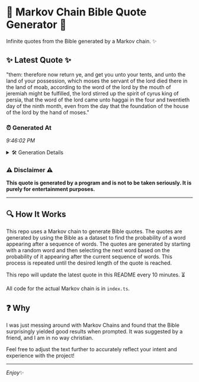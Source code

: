 # 📖 Markov Chain Bible Quote Generator 📖

Infinite quotes from the Bible generated by a Markov chain. ✨

## ✨ Latest Quote ✨
"them: therefore now return ye, and get you unto your tents, and unto the land of your possession, which moses the servant of the lord died there in the land of moab, according to the word of the lord by the mouth of jeremiah might be fulfilled, the lord stirred up the spirit of cyrus king of persia, that the word of the lord came unto haggai in the four and twentieth day of the ninth month, even from the day that the foundation of the house of the lord by the hand of moses."

### ⏰ Generated At
*9:46:02 PM*

<details>
    <summary>🛠️ Generation Details</summary>
    <p>
        <strong>🌱 Seed:</strong> them:<br>
        <strong>🔄 Iterations:</strong> 94<br>
        <strong>📜 Context History:</strong><br>[ them: ]: therefore<br>[ them:, therefore ]: now<br>[ them:, therefore, now ]: return<br>[ them:, therefore, now, return ]: ye,<br>[ them:, therefore, now, return, ye, ]: and<br>[ them:, therefore, now, return, ye,, and ]: get<br>[ therefore, now, return, ye,, and, get ]: you<br>[ now, return, ye,, and, get, you ]: unto<br>[ return, ye,, and, get, you, unto ]: your<br>[ ye,, and, get, you, unto, your ]: tents,<br>[ and, get, you, unto, your, tents, ]: and<br>[ get, you, unto, your, tents,, and ]: unto<br>[ you, unto, your, tents,, and, unto ]: the<br>[ unto, your, tents,, and, unto, the ]: land<br>[ your, tents,, and, unto, the, land ]: of<br>[ tents,, and, unto, the, land, of ]: your<br>[ and, unto, the, land, of, your ]: possession,<br>[ unto, the, land, of, your, possession, ]: which<br>[ the, land, of, your, possession,, which ]: moses<br>[ land, of, your, possession,, which, moses ]: the<br>[ of, your, possession,, which, moses, the ]: servant<br>[ your, possession,, which, moses, the, servant ]: of<br>[ possession,, which, moses, the, servant, of ]: the<br>[ which, moses, the, servant, of, the ]: lord<br>[ moses, the, servant, of, the, lord ]: died<br>[ the, servant, of, the, lord, died ]: there<br>[ servant, of, the, lord, died, there ]: in<br>[ of, the, lord, died, there, in ]: the<br>[ the, lord, died, there, in, the ]: land<br>[ lord, died, there, in, the, land ]: of<br>[ died, there, in, the, land, of ]: moab,<br>[ there, in, the, land, of, moab, ]: according<br>[ in, the, land, of, moab,, according ]: to<br>[ the, land, of, moab,, according, to ]: the<br>[ land, of, moab,, according, to, the ]: word<br>[ of, moab,, according, to, the, word ]: of<br>[ moab,, according, to, the, word, of ]: the<br>[ according, to, the, word, of, the ]: lord<br>[ to, the, word, of, the, lord ]: by<br>[ the, word, of, the, lord, by ]: the<br>[ word, of, the, lord, by, the ]: mouth<br>[ of, the, lord, by, the, mouth ]: of<br>[ the, lord, by, the, mouth, of ]: jeremiah<br>[ lord, by, the, mouth, of, jeremiah ]: might<br>[ by, the, mouth, of, jeremiah, might ]: be<br>[ the, mouth, of, jeremiah, might, be ]: fulfilled,<br>[ mouth, of, jeremiah, might, be, fulfilled, ]: the<br>[ of, jeremiah, might, be, fulfilled,, the ]: lord<br>[ jeremiah, might, be, fulfilled,, the, lord ]: stirred<br>[ might, be, fulfilled,, the, lord, stirred ]: up<br>[ be, fulfilled,, the, lord, stirred, up ]: the<br>[ fulfilled,, the, lord, stirred, up, the ]: spirit<br>[ the, lord, stirred, up, the, spirit ]: of<br>[ lord, stirred, up, the, spirit, of ]: cyrus<br>[ stirred, up, the, spirit, of, cyrus ]: king<br>[ up, the, spirit, of, cyrus, king ]: of<br>[ the, spirit, of, cyrus, king, of ]: persia,<br>[ spirit, of, cyrus, king, of, persia, ]: that<br>[ of, cyrus, king, of, persia,, that ]: the<br>[ cyrus, king, of, persia,, that, the ]: word<br>[ king, of, persia,, that, the, word ]: of<br>[ of, persia,, that, the, word, of ]: the<br>[ persia,, that, the, word, of, the ]: lord<br>[ that, the, word, of, the, lord ]: came<br>[ the, word, of, the, lord, came ]: unto<br>[ word, of, the, lord, came, unto ]: haggai<br>[ of, the, lord, came, unto, haggai ]: in<br>[ the, lord, came, unto, haggai, in ]: the<br>[ lord, came, unto, haggai, in, the ]: four<br>[ came, unto, haggai, in, the, four ]: and<br>[ unto, haggai, in, the, four, and ]: twentieth<br>[ haggai, in, the, four, and, twentieth ]: day<br>[ in, the, four, and, twentieth, day ]: of<br>[ the, four, and, twentieth, day, of ]: the<br>[ four, and, twentieth, day, of, the ]: ninth<br>[ and, twentieth, day, of, the, ninth ]: month,<br>[ twentieth, day, of, the, ninth, month, ]: even<br>[ day, of, the, ninth, month,, even ]: from<br>[ of, the, ninth, month,, even, from ]: the<br>[ the, ninth, month,, even, from, the ]: day<br>[ ninth, month,, even, from, the, day ]: that<br>[ month,, even, from, the, day, that ]: the<br>[ even, from, the, day, that, the ]: foundation<br>[ from, the, day, that, the, foundation ]: of<br>[ the, day, that, the, foundation, of ]: the<br>[ day, that, the, foundation, of, the ]: house<br>[ that, the, foundation, of, the, house ]: of<br>[ the, foundation, of, the, house, of ]: the<br>[ foundation, of, the, house, of, the ]: lord<br>[ of, the, house, of, the, lord ]: by<br>[ the, house, of, the, lord, by ]: the<br>[ house, of, the, lord, by, the ]: hand<br>[ of, the, lord, by, the, hand ]: of<br>[ the, lord, by, the, hand, of ]: moses.<br>
    </p>
</details>

### ⚠️ Disclaimer ⚠️
**This quote is generated by a program and is not to be taken seriously. It is purely for entertainment purposes.**

---

## 🔍 How It Works

This repo uses a Markov chain to generate Bible quotes. The quotes are generated by using the Bible as a dataset to find the probability of a word appearing after a sequence of words. The quotes are generated by starting with a random word and then selecting the next word based on the probability of it appearing after the current sequence of words. This process is repeated until the desired length of the quote is reached.

This repo will update the latest quote in this README every 10 minutes. ⏳

All code for the actual Markov chain is in `index.ts`.

## ❓ Why

I was just messing around with Markov Chains and found that the Bible surprisingly yielded good results when prompted. 
It was suggested by a friend, and I am in no way christian.

Feel free to adjust the text further to accurately reflect your intent and experience with the project!

---

*Enjoy*✨

